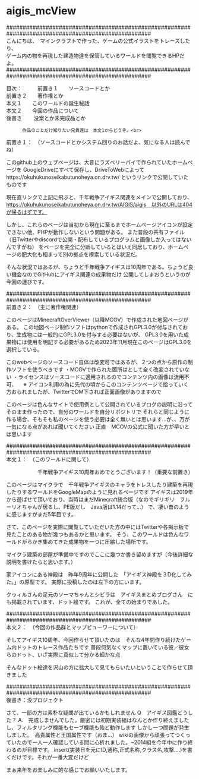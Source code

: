 # aigis_mcView
####################################################################################################<br>
こんにちは、　マインクラフトで作った、ゲームの公式イラストをトレースしたり、<br>
ゲーム内の物を再現した建造物達を保管しているワールドを閲覧できるHPだよ。
####################################################################################################<br>

目次：　　　前置き１　　ソースコードとか<br>
            前置き２　　著作権とか<br>
            本文１　　このワールドの誕生秘話<br>
            本文２　　今回の作品について<br>
            後書き  　　没案とか未完成品とか<br>
          
          作品のことだけ知りたい兄貴達は　本文1からどうぞ。<br>


前置き１：　（ソースコードとかシステム回りのお話だよ、気になる人は読んでね）

このgithub上のウェブページは、大昔にラズベリーパイで作られていたホームページを
GoogleDriveにすべて保存し、DriveToWebによってhttps://okuhukunoseikabutunoheya.on.drv.tw/ というリンクで公開していたものです

現在直リンクで上記に飛ぶと、千年戦争アイギス関連をメインで公開しており、
https://okuhukunoseikabutunoheya.on.drv.tw/AIGIS/aigis　以外のURLは404が帰るはずです。

しかし、これらのページは当初から現在に至るまでホームページアイコンが設定できない他、PHPが動作しないという問題がある。
また普段の共有ファイル（旧Twitterやdiscordで公開・配布しているプログラムと画像しか入ってはないんですがね）
をページを完全に分断しているとはいえ同居しており、ホームページの肥大化も相まって別の拠点を模索している状況だ。

そんな状況ではあるが、ちょうど千年戦争アイギスは10周年である。ちょうど良い機会なのでGitHubにアイギス関連の成果物だけ
公開してしまおうというのが今回の運びです。

####################################################################################################<br>
前置き２：　（主に著作権関連）

このページはMinecraftOverViewer（以降MCOV）で作成された地図ページがある。
この地図ページ制作ソフトはpythonで作成されGPL3.0が付与されており、生成物には一般的にGPL3.0を付与する必要はないが、
GPL3.0を用いた成果物には使用を明記する必要があるため2023年11月現在このページはGPL3.0を選択している。

このwebページのソースコード自体は改変可ではあるが、２つの点から原作の制作ソフトを使うべきです
・MCOVで作られた箇所は<!-- 雛形 -->として全く改変されていない
・ライセンスはソースコードに適用されるのでコンテンツ内の画像は流用不可、
　※ アイコン利用の為に先代の頃からこのコンテンツページで拾っていく方おられましたが、TwitterでDM下されば正面画像がありますので

このページは色んなサイトで使用例として公開されているブログの説明に沿ってそのまま作ったので、自分のワールドを自分リポジトリで
それらと同じように作る場合、そもそも私のページを使う必要は全く無いとは思います...が、、万が一気になる点があれば聞いてください
正直　MCOVの公式に聞いた方が早いとは思います

####################################################################################################<br>
本文１：　（このワールドに関して）

　　　　　　千年戦争アイギス10周年おめでとうございます！（重要な前置き）

このページはマイクラで　千年戦争アイギスのキャラをトレスしたり建築を再現したりするワールドをGoogleMapのように見れるページです
アイギスは2019年から遊ばせて頂いており、当時はまだMinecraft統合版（なのでギリギリ　フルーリオちゃんが居るし、PE版だし　Java版は1.14だって...）
で、凄い昔のように感じますがまだ5年目です。

さて、このページを実際に閲覧していただいた方の中にはTwitterや各掲示板で見たことのある物が幾つもあるかと思います。
そう、このワールドは色んなワールドがらかき集めてきた成果物を一つに圧縮した場所です。

マイクラ建築の部屋が準備中ですのでここに幾つか書き留めますが（今後詳細な説明を書けたらと思います。）

家アイコンにある神殿は　昨年9周年に公開した　「アイギス神殿を３D化してみた。」の原型です。
実際に投稿したのは左下の方にいます。

クゥィルさんの足元のソーマちゃんとシビラは　アイギスまとめブログさん　にも掲載されています、ドット絵です。
これが、全ての始まりであした。

####################################################################################################<br>
本文２：　（今回の作品群とマップビューワーについて）


そしてアイギス10周年、今回作らせて頂いたのは　そんな4年間作り続けたゲーム内ドットのトレース作品たちです
普段何気なくマップに置いている彼／彼女らのドット、いざ実際に真似して分かる細かな点

そんなドット絵達を沢山の方に拡大して見てもらいたいということで作らせて頂きました

####################################################################################################<br>
後書き：没プロジェクト

さて、一部の方は素朴な疑問が出ているかもしれません
Q　アイギス図鑑どうした？
A.　完成しませんでした。厳密には初期実装組はなんとか作り終えましたし、フィルタリング機能もセーブ機能も殆ど動作します
しかし一つ問題が発生しました。　高貴属性と王国属性です（おま…）
wikiの画像から頑張ってつくっていたので一人一人確認している間に心折れました。~2014組を今年中に作り終わるのが目標です。
insert(実装日を元にID,通称,正式名称,クラス名,攻撃....)を書くだけです。それが一番大変だけど

まぁ来年をお楽しみに的な感じでお願いいたします。




